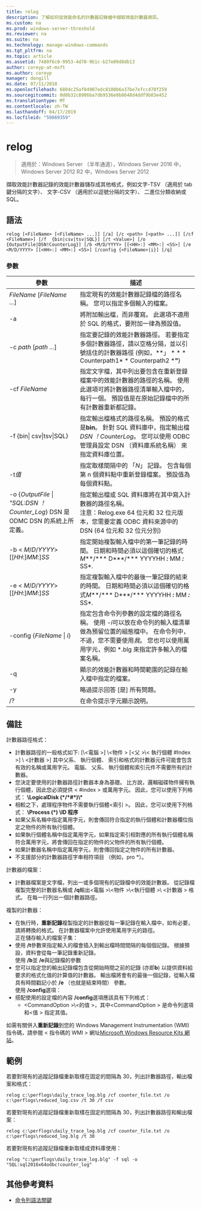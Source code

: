 ```yaml
---
title: relog
description: 了解如何從效能命名的計數器記錄檔中擷取效能計數器資訊。
ms.custom: na
ms.prod: windows-server-threshold
ms.reviewer: na
ms.suite: na
ms.technology: manage-windows-commands
ms.tgt_pltfrm: na
ms.topic: article
ms.assetid: 7480f6c0-9953-4d70-9b1c-b27e09d8db13
author: coreyp-at-msft
ms.author: coreyp
manager: dongill
ms.date: 07/11/2018
ms.openlocfilehash: 6804c25af04907edc8180b6a37be7efcc470f259
ms.sourcegitcommit: 0d0b32c8986ba7db9536e0b8648d4ddf9b03e452
ms.translationtype: MT
ms.contentlocale: zh-TW
ms.lasthandoff: 04/17/2019
ms.locfileid: "59869359"
---
```

# <a name="relog"></a>relog

>適用於：Windows Server （半年通道），Windows Server 2016 中，Windows Server 2012 R2 中，Windows Server 2012

擷取效能計數器記錄的效能計數器儲存成其他格式，例如文字-TSV （適用於 tab 鍵分隔的文字）、 文字-CSV （適用於以逗號分隔的文字）、 二進位分類收納或 SQL。   

## <a name="syntax"></a>語法  
```  
relog [<FileName> [<FileName> ...]] [/a] [/c <path> [<path> ...]] [/cf <FileName>] [/f  {bin|csv|tsv|SQL}] [/t <Value>] [/o {OutputFile|DSN!CounterLog}] [/b <M/D/YYYY> [[<HH>:] <MM>:] <SS>] [/e <M/D/YYYY> [[<HH>:] <MM>:] <SS>] [/config {<FileName>|i}] [/q]  
```  

### <a name="parameters"></a>參數  

|參數|描述|
|--|--|
|*FileName* [*FileName ...*]|指定現有的效能計數器記錄檔的路徑名稱。 您可以指定多個輸入的檔案。|
|-a |將附加輸出檔，而非覆寫。 此選項不適用於 SQL 的格式，要附加一律為預設值。  |
|-c *path* [*path ...*]|指定要記錄的效能計數器路徑。 若要指定多個計數器路徑，請以空格分隔，並以引號括住的計數器路徑 (例如，**」 * * * Counterpath1* * Counterpath2 ***"**)|  
|-cf *FileName*|指定文字檔，其中列出要包含在重新登錄檔案中的效能計數器的路徑的名稱。 使用此選項可將計數器路徑清單輸入檔中的，每行一個。 預設值是在原始記錄檔中的所有計數器重新都記錄。|  
|-f {bin\| csv\|tsv\|SQL}|指定輸出檔格式的路徑名稱。 預設的格式是**bin**。 針對 SQL 資料庫中，指定輸出檔*DSN ！CounterLog*。 您可以使用 ODBC 管理員設定 DSN （資料庫系統名稱） 來指定資料庫位置。  |
|-t*值*|指定取樣間隔中的 「*N*」 記錄。 包含每個第 n 個資料點中重新登錄檔案。 預設值為每個資料點。|  
|-o {*OutputFile* \| *"SQL:DSN ！Counter_Log*} DSN 是 ODMC DSN 的系統上所定義。|指定輸出檔或 SQL 資料庫將在其中寫入計數器的路徑名稱。 <br>注意：Relog.exe 64 位元和 32 位元版本，您需要定義 ODBC 資料來源中的 DSN (64 位元和 32 位元分別)|
|-b \< *M*/*D*/*YYYY*> [[*HH*:]*MM*:]*SS*|指定開始複製輸入檔中的第一筆記錄的時間。 日期和時間必須以這個確切的格式*M***/*** D***/*** YYYYHH ***:*** MM ***:*** SS*.|  
|-e \< *M*/*D*/*YYYY*> [[*HH*:]*MM*:]*SS* |指定複製輸入檔中的最後一筆記錄的結束的時間。 日期和時間必須以這個確切的格式*M***/*** D***/*** YYYYHH ***:*** MM ***:*** SS*.|  
|-config {*FileName* \| *i*}|指定包含命令列參數的設定檔的路徑名稱。 使用 *-i*可以放在命令列的輸入檔清單做為預留位置的組態檔中。 在命令列中，不過，您不需要使用*我*。 您也可以使用萬用字元，例如 *.blg 來指定許多輸入的檔案名稱。|  
|-q|顯示的效能計數器和時間範圍的記錄在輸入檔中指定的檔案。|  
|-y|略過提示回答 [是] 所有問題。|  
|/?|在命令提示字元顯示說明。|

## <a name="remarks"></a>備註  
計數器路徑格式：  
-   計數器路徑的一般格式如下: [\\\<電腦 >] \\\<物件 > [\<父 >\\< 執行個體 #Index >] \\ \<計數器 >] 其中父系、 執行個體、 索引和格式的計數器元件可能會包含有效的名稱或萬用字元。 電腦、 父系、 執行個體和索引元件不需要所有的計數器。  
-   您決定要使用的計數器路徑計數器本身為基礎。 比方說，邏輯磁碟物件擁有執行個體<Index>，因此您必須提供 < #index > 或萬用字元。 因此，您可以使用下列格式： **\LogicalDisk (\*/\*#\*)\\\***  
-   相較之下，處理程序物件不需要執行個體\<索引 >。 因此，您可以使用下列格式： **\Process (\*) \ID 程序**  
-   如果父系名稱中指定萬用字元，則會傳回符合指定的執行個體和計數器欄位指定之物件的所有執行個體。  
-   如果執行個體名稱中指定萬用字元，如果指定索引相對應的所有執行個體名稱符合萬用字元，將會傳回在指定的物件的父物件的所有執行個體。  
-   如果計數器名稱中指定萬用字元，則會傳回指定之物件的所有計數器。  
-   不支援部分的計數器路徑字串相符項目 （例如，pro *）。  

計數器的檔案：  
-   計數器檔案是文字檔，列出一或多個現有的記錄檔中的效能計數器。 從記錄檔複製完整的計數器名稱或 **/q**輸出\<電腦 >\\\<物件 >\\\<執行個體 >\\ \<計數器 > 格式。 在每一行列出一個計數器路徑。  

複製的計數器：  
-   在執行時，**重新記錄**複製指定的計數器從每一筆記錄在輸入檔中，如有必要，請將轉換的格式。 在計數器檔案中允許使用萬用字元的路徑。  
正在儲存輸入的檔案子集：  
-   使用 **/t**參數來指定輸入的檔會插入到輸出檔時間間隔的每個<n>個記錄。 根據預設，資料會從每一筆記錄重新記錄。  
使用 **/b**並 **/e**與記錄檔的參數  
-   您可以指定您的輸出記錄檔包含從開始時間之前的記錄 (亦即**b**) 以提供資料給要求的格式化值的計算值的計數器。 輸出檔將會有的最後一個記錄，從輸入檔具有時間戳記小於 **/e** （也就是結束時間） 參數。  
使用 **/config**選項：  
-   搭配使用的設定檔的內容 **/config**選項應該具有下列格式：  
    -   \<CommandOption >\\\<的值 >，其中\<CommandOption > 是命令列選項和\<值 > 指定其值。

如需有關併入**重新記錄**到您的 Windows Management Instrumentation (WMI) 指令碼，請參閱 < 指令碼的 WMI > 網址[Microsoft Windows Resource Kits 網站](https://go.microsoft.com/fwlink/?LinkId=4665)。  

## <a name="BKMK_Examples"></a>範例  
若要對現有的追蹤記錄檔重新取樣在固定的間隔為 30，列出計數器路徑，輸出檔案和格式：  
```  
relog c:\perflogs\daily_trace_log.blg /cf counter_file.txt /o c:\perflogs\reduced_log.csv /t 30 /f csv  
```  
若要對現有的追蹤記錄檔重新取樣在固定的間隔為 30，列出計數器路徑和輸出檔案：  
```  
relog c:\perflogs\daily_trace_log.blg /cf counter_file.txt /o c:\perflogs\reduced_log.blg /t 30  
```
若要對現有的追蹤記錄檔重新取樣成資料庫使用：
```
relog "c:\perflogs\daily_trace_log.blg" -f sql -o "SQL:sql2016x64odbc!counter_log"
```

## <a name="additional-references"></a>其他參考資料  
-   [命令列語法關鍵](command-line-syntax-key.md)  
  
<!---
-   The following is a list of the possible formats:  
    -   \<computer>\\\<Object>(\<Parent>/\<Instance#Index>)\<Counter>  
    -   \<computer>\<Object>(<Parent>/<Instance>)\\<Counter>  
    -   \\\\<computer>\\<Object>(<Instance#Index>)\\<Counter>  
    -   \\\\<computer>\\<Object>(<Instance>)\\<Counter>  
    -   \\\\<computer>\\<Object>\\<Counter>  
    -   \\<Object>(<Parent>/<Instance#Index>)\\<Counter>  
    -   \\<Object>(<Parent>/<Instance>)<Counter>  
    -   \\<Object>(<Instance#Index>)\\<Counter>  
    -   \\<Object>(<Instance>)\\<Counter>  
    -   \\<Object>\\<Counter>  
--->